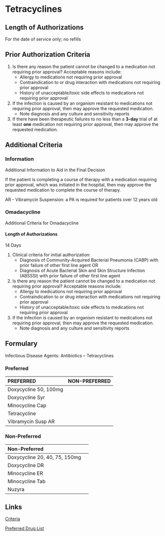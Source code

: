 # Tetracyclines

## Length of Authorizations

For the date of service only; no refills

## Prior Authorization Criteria

1.  Is there any reason the patient cannot be changed to a medication not requiring prior approval? Acceptable reasons include:
    -   Allergy to medications not requiring prior approval
    -   Contraindication to or drug interaction with medications not requiring prior approval
    -   History of unacceptable/toxic side effects to medications not requiring prior approval
2.  If the infection is caused by an organism resistant to medications not requiring prior approval, then may approve the requested medication.
    -   Note diagnosis and any culture and sensitivity reports
3.  If there have been therapeutic failures to no less than a **3-day** trial of at least **one** medication not requiring prior approval, then may approve the requested medication.

## Additional Criteria

### Information

Additional Information to Aid in the Final Decision

If the patient is completing a course of therapy with a medication requiring prior approval, which was initiated in the hospital, then may approve the requested medication to complete the course of therapy.

AR - Vibramycin Suspension: a PA is required for patients over 12 years old

### Omadacycline

Additional Criteria for Omadacycline

#### Length of Authorizations

14 Days

1.  Clinical criteria for initial authorization:
    -   Diagnosis of Community-Acquired Bacterial Pneumonia (CABP) with prior failure of other first line agent OR
    -   Diagnosis of Acute Bacterial Skin and Skin Structure Infection (ABSSSI) with prior failure of other first line agent
2.  Is there any reason the patient cannot be changed to a medication not requiring prior approval? Acceptable reasons include:
    -   Allergy to medications not requiring prior approval
    -   Contraindication to or drug interaction with medications not requiring prior approval
    -   History of unacceptable/toxic side effects to medications not requiring prior approval
3.  If the infection is caused by an organism resistant to medications not requiring prior approval, then may approve the requested medication.
    -   Note diagnosis and any culture and sensitivity reports

## Formulary

Infectious Disease Agents: Antibiotics – Tetracyclines

### Preferred

| PREFERRED             | NON-PREFERRED |
| :-------------------- | ------------: |
| Doxycycline 50, 100mg |               |
| Doxycycline Syr       |               |
| Minocycline Cap       |               |
| Tetracycline          |               |
| Vibramycin Susp AR    |               |

### Non-Preferred

| Non-Preferred                 |      |
| :---------------------------- | ---: |
| Doxycycline 20, 40, 75, 150mg |      |
| Doxycycline DR                |      |
| Minocycline ER                |      |
| Minocycline Tab               |      |
| Nuzyra                        |      |

## Links

[Criteria](https://pharmacy.medicaid.ohio.gov/sites/default/files/20220415_UPDL_Criteria_FINAL_.pdf#page=75)

[Preferred Drug List](https://pharmacy.medicaid.ohio.gov/sites/default/files/20220701_UPDL_FINAL.pdf#page=25)
